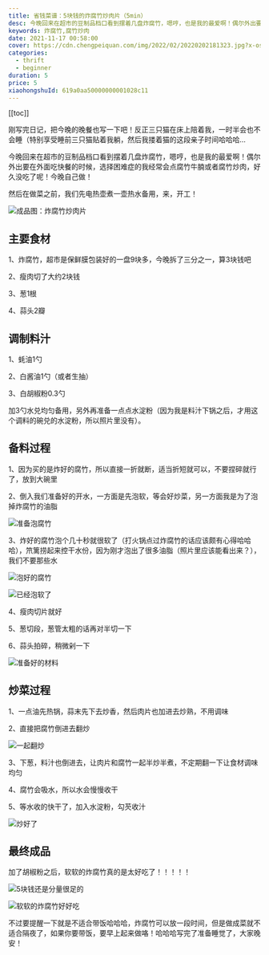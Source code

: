 ```yaml
---
title: 省钱菜谱：5块钱的炸腐竹炒肉片（5min）
desc: 今晚回来在超市的豆制品档口看到摆着几盘炸腐竹，嗯哼，也是我的最爱啊！偶尔外出要在外面吃快餐的时候，选择困难症的我经常会点腐竹牛腩或者腐竹炒肉，好久没吃了呢！今晚自己做！
keywords: 炸腐竹,腐竹炒肉
date: 2021-11-17 00:58:00
cover: https://cdn.chengpeiquan.com/img/2022/02/20220202181323.jpg?x-oss-process=image/interlace,1
categories:
  - thrift
  - beginner
duration: 5
price: 5
xiaohongshuId: 619a0aa50000000001028c11
---
```


[[toc]]

刚写完日记，把今晚的晚餐也写一下吧！反正三只猫在床上陪着我，一时半会也不会睡（特别享受睡前三只猫贴着我躺，然后我搂着猫的这段亲子时间哈哈哈…

今晚回来在超市的豆制品档口看到摆着几盘炸腐竹，嗯哼，也是我的最爱啊！偶尔外出要在外面吃快餐的时候，选择困难症的我经常会点腐竹牛腩或者腐竹炒肉，好久没吃了呢！今晚自己做！

然后在做菜之前，我们先电热壶煮一壶热水备用，来，开工！

![成品图：炸腐竹炒肉片](https://cdn.chengpeiquan.com/img/2022/02/20220202181528.jpg?x-oss-process=image/interlace,1)

## 主要食材

1、炸腐竹，超市是保鲜膜包装好的一盘9块多，今晚拆了三分之一，算3块钱吧

2、瘦肉切了大约2块钱

3、葱1根

4、蒜头2瓣

## 调制料汁

1、蚝油1勺

2、白酱油1勺（或者生抽）

3、白胡椒粉0.3勺

加3勺水兑均匀备用，另外再准备一点点水淀粉（因为我是料汁下锅之后，才用这个调料的碗兑的水淀粉，所以照片里没有）。

## 备料过程

1、因为买的是炸好的腐竹，所以直接一折就断，适当折短就可以，不要捏碎就行了，放到大碗里

2、倒入我们准备好的开水，一方面是先泡软，等会好炒菜，另一方面我是为了泡掉炸腐竹的油脂

![准备泡腐竹](https://cdn.chengpeiquan.com/img/2022/02/20220202181525.jpg?x-oss-process=image/interlace,1)

3、炸好的腐竹泡个几十秒就很软了（打火锅点过炸腐竹的话应该颇有心得哈哈哈），笊篱捞起来控干水份，因为刚才泡出了很多油脂（照片里应该能看出来？），我们不要那些水

![泡好的腐竹](https://cdn.chengpeiquan.com/img/2022/02/20220202181524.jpg?x-oss-process=image/interlace,1)

![已经泡软了](https://cdn.chengpeiquan.com/img/2022/02/20220202181522.jpg?x-oss-process=image/interlace,1)

4、瘦肉切片就好

5、葱切段，葱管太粗的话再对半切一下

6、蒜头拍碎，稍微剁一下

![准备好的材料](https://cdn.chengpeiquan.com/img/2022/02/20220202181523.jpg?x-oss-process=image/interlace,1)

## 炒菜过程

1、一点油先热锅，蒜末先下去炒香，然后肉片也加进去炒熟，不用调味

2、直接把腐竹倒进去翻炒

![一起翻炒](https://cdn.chengpeiquan.com/img/2022/02/20220202181521.jpg?x-oss-process=image/interlace,1)

3、下葱，料汁也倒进去，让肉片和腐竹一起半炒半煮，不定期翻一下让食材调味均匀

4、腐竹会吸水，所以水会慢慢收干

5、等水收的快干了，加入水淀粉，勾芡收汁

![炒好了](https://cdn.chengpeiquan.com/img/2022/02/20220202181520.jpg?x-oss-process=image/interlace,1)

## 最终成品

加了胡椒粉之后，软软的炸腐竹真的是太好吃了！！！！！

![5块钱还是分量很足的](https://cdn.chengpeiquan.com/img/2022/02/20220202181527.jpg?x-oss-process=image/interlace,1)

![软软的炸腐竹好好吃](https://cdn.chengpeiquan.com/img/2022/02/20220202181526.jpg?x-oss-process=image/interlace,1)

不过要提醒一下就是不适合带饭哈哈哈，炸腐竹可以放一段时间，但是做成菜就不适合隔夜了，如果你要带饭，要早上起来做咯！哈哈哈写完了准备睡觉了，大家晚安！
